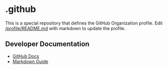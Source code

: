 # .github
This is a special repository that defines the GitHub Organization profile. Edit [/profile/README.md](https://github.com/PHFIC/.github/main/profile/README.md) with markdown to update the profile.

## Developer Documentation
 - [GitHub Docs](https://docs.github.com/en/account-and-profile/setting-up-and-managing-your-github-profile/customizing-your-profile/managing-your-profile-readme)
 - [Markdown Guide](https://www.markdownguide.org/)

